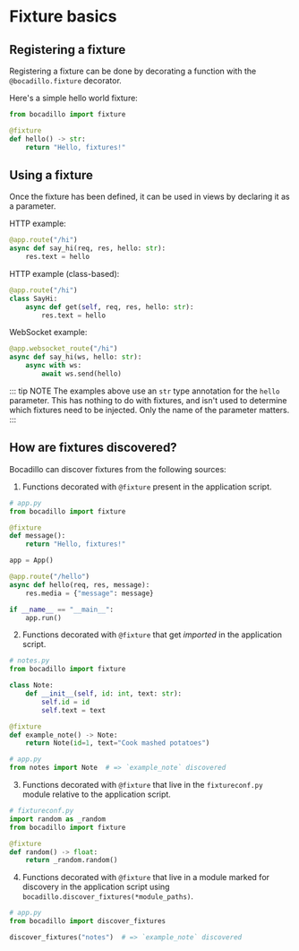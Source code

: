 # Fixture basics

## Registering a fixture

Registering a fixture can be done by decorating a function with the `@bocadillo.fixture` decorator.

Here's a simple hello world fixture:

```python
from bocadillo import fixture

@fixture
def hello() -> str:
    return "Hello, fixtures!"
```

## Using a fixture

Once the fixture has been defined, it can be used in views by declaring it as a parameter.

HTTP example:

```python
@app.route("/hi")
async def say_hi(req, res, hello: str):
    res.text = hello
```

HTTP example (class-based):

```python
@app.route("/hi")
class SayHi:
    async def get(self, req, res, hello: str):
        res.text = hello
```

WebSocket example:

```python
@app.websocket_route("/hi")
async def say_hi(ws, hello: str):
    async with ws:
        await ws.send(hello)
```

::: tip NOTE
The examples above use an `str` type annotation for the `hello` parameter. This has nothing to do with fixtures, and isn't used to determine which fixtures need to be injected. Only the name of the parameter matters.
:::

## How are fixtures discovered?

Bocadillo can discover fixtures from the following sources:

1. Functions decorated with `@fixture` present in the application script.

```python
# app.py
from bocadillo import fixture

@fixture
def message():
    return "Hello, fixtures!"

app = App()

@app.route("/hello")
async def hello(req, res, message):
    res.media = {"message": message}

if __name__ == "__main__":
    app.run()
```

2. Functions decorated with `@fixture` that get _imported_ in the application script.

```python
# notes.py
from bocadillo import fixture

class Note:
    def __init__(self, id: int, text: str):
        self.id = id
        self.text = text

@fixture
def example_note() -> Note:
    return Note(id=1, text="Cook mashed potatoes")
```

```python
# app.py
from notes import Note  # => `example_note` discovered
```

3. Functions decorated with `@fixture` that live in the `fixtureconf.py` module relative to the application script.

```python
# fixtureconf.py
import random as _random
from bocadillo import fixture

@fixture
def random() -> float:
    return _random.random()
```

4. Functions decorated with `@fixture` that live in a module marked for discovery in the application script using `bocadillo.discover_fixtures(*module_paths)`.

```python
# app.py
from bocadillo import discover_fixtures

discover_fixtures("notes")  # => `example_note` discovered
```
